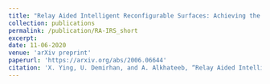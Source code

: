 ```yaml
---
title: "Relay Aided Intelligent Reconfigurable Surfaces: Achieving the Potential Without So Many Antennas"
collection: publications
permalink: /publication/RA-IRS_short
excerpt:
date: 11-06-2020
venue: 'arXiv preprint'
paperurl: 'https://arxiv.org/abs/2006.06644'
citation: 'X. Ying, U. Demirhan, and A. Alkhateeb, “Relay Aided Intelligent Reconfigurable Surfaces: Achieving the Potential Without So Many Antennas,” 2020, arXiv:2006.06644.'
---
```

